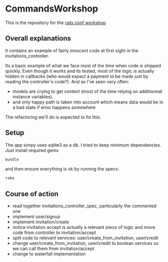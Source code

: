 # CommandsWorkshop
This is the repository for the [rails conf workshop](http://railsconf.com/program/workshops#session-115)

## Overall explanations
It contains an example of fairly innocent code at first sight in the invitations_controller.

Its a basic example of what we face most of the time when code is shipped quickly.
Even though it works and its tested, most of the logic is actually hidden in callbacks (who would expect a payment to be made just by reading the controller's code?).
And as I've seen very often:
- models are crying to get context (most of the time relying on additionnal instance variables).
- and only happy path is taken into account which means data would be in a bad state if error happens somewhere

The refactoring we'll do is expected to fix this.

## Setup
The app simpy uses sqlite3 as a db. I tried to keep minimum dependencies.
Just install required gems
```bash
bundle
```

and then ensure everything is ok by running the specs:
```bash
rake
```

## Course of action
- read together invitations_controller_spec, particularly the commented one
- implement user/signup
- implement invitation/create
- notice invitation accept is actually a relevant piece of logic and move code from controller to invitation/accept
- split code to relevant services: user/create_from_invitation, user/credit
- change user/create_from_invitation, user/credit to boolean services so we can call them from invitation/accept
- change to waterfall implementation
